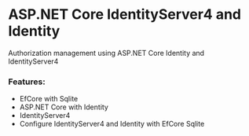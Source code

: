 # ASP.NET Core IdentityServer4 and Identity
Authorization management using ASP.NET Core Identity and IdentityServer4

### Features: 
- EfCore with Sqlite
- ASP.NET Core with Identity
- IdentityServer4
- Configure IdentityServer4 and Identity with EfCore Sqlite


